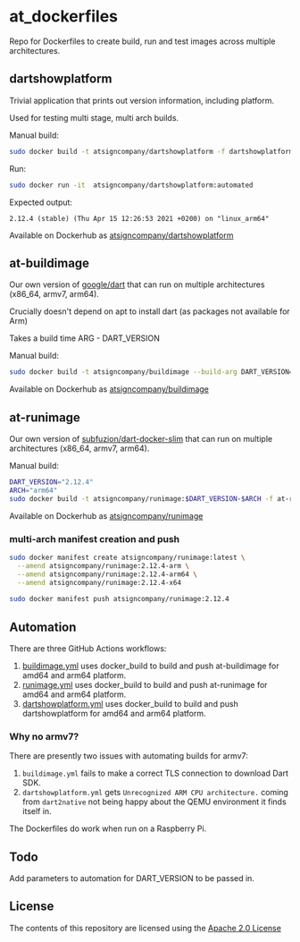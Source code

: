 # at_dockerfiles

Repo for Dockerfiles to create build, run and test images across multiple 
architectures.

## dartshowplatform

Trivial application that prints out version information, including platform.

Used for testing multi stage, multi arch builds.

Manual build:

```bash
sudo docker build -t atsigncompany/dartshowplatform -f dartshowplatform/Dockerfile .
```

Run:

```bash
sudo docker run -it  atsigncompany/dartshowplatform:automated
```

Expected output:

```log
2.12.4 (stable) (Thu Apr 15 12:26:53 2021 +0200) on "linux_arm64"
```

Available on Dockerhub as [atsigncompany/dartshowplatform](https://hub.docker.com/r/atsigncompany/dartshowplatform)

## at-buildimage

Our own version of [google/dart](https://github.com/dart-lang/dart_docker) that
can run on multiple architectures (x86_64, armv7, arm64).

Crucially doesn't depend on apt to install dart (as packages not available for Arm)

Takes a build time ARG - DART_VERSION

Manual build:

```bash
sudo docker build -t atsigncompany/buildimage --build-arg DART_VERSION=2.12.4 -f at-buildimage/Dockerfile .
```

Available on Dockerhub as [atsigncompany/buildimage](https://hub.docker.com/r/atsigncompany/buildimage)

## at-runimage

Our own version of [subfuzion/dart-docker-slim](https://github.com/subfuzion/dart-docker-slim)
that can run on multiple architectures (x86_64, armv7, arm64).

Manual build:

```bash
DART_VERSION="2.12.4"
ARCH="arm64"
sudo docker build -t atsigncompany/runimage:$DART_VERSION-$ARCH -f at-runimage/Dockerfile .
```

Available on Dockerhub as [atsigncompany/runimage](https://hub.docker.com/r/atsigncompany/runimage)

### multi-arch manifest creation and push

```bash
sudo docker manifest create atsigncompany/runimage:latest \
  --amend atsigncompany/runimage:2.12.4-arm \
  --amend atsigncompany/runimage:2.12.4-arm64 \
  --amend atsigncompany/runimage:2.12.4-x64
  
sudo docker manifest push atsigncompany/runimage:2.12.4
```

## Automation

There are three GitHub Actions workflows:

1. [buildimage.yml](.github/workflows/buildimage.yml) uses docker_build to build and push at-buildimage
for amd64 and arm64 platform.
2. [runimage.yml](.github/workflows/runimage.yml) uses docker_build to build and push at-runimage
for amd64 and arm64 platform.
3. [dartshowplatform.yml](.github/workflows/dartshowplatform.yml) uses docker_build to build and push dartshowplatform
for amd64 and arm64 platform.

### Why no armv7?

There are presently two issues with automating builds for armv7:

1. `buildimage.yml` fails to make a correct TLS connection to download Dart SDK.
2. `dartshowplatform.yml` gets `Unrecognized ARM CPU architecture.` coming from `dart2native` not being happy about the QEMU environment it finds itself in.

The Dockerfiles do work when run on a Raspberry Pi.

## Todo

Add parameters to automation for DART_VERSION to be passed in.

## License

The contents of this repository are licensed using the [Apache 2.0 License](LICENSE)
